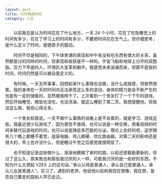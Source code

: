 ```yaml
---
layout: post
title: 行为构成时间
category: 人生
---
```


&emsp;&emsp;以前我总是认为时间花在了什么地方，一天 24 个小时，花在了吃饭睡觉上的时间有多少，花在了学习上的时间有多少，不要把时间花在生气上。但仔细思考，是什么定义了时间，是铯原子的震动。

&emsp;&emsp;时间不尽是相同的，下午体育课的表现和中午有没有吃东西有很大的关系，虽然都度过的同样的时间，但表现和收获是不一样的。宇宙飞船和地球上分开的双胞胎，压力下早逝的人，环境巨大变革和躺平。我感觉未来汹涌而来，但那不是我的时间，时间仍然是可以被自我定义的。

&emsp;&emsp;有时候，一天无所事事，回想起来什么事情也没做，没什么成就感，但依然很累。我的身体在一天的时间内无法承受这么多的波动，身体的精力是会不断产生的也是有一定的储备的，显然被我榨干了。上次看到一个舍友打了一个下午的游戏，然后开始睡觉，晚饭也没吃，也没洗澡，就这么睡到了第二天。我想提醒他，但我没这么做，我担心得太多。

&emsp;&emsp;一个舍友和我说，一天不做什么事情的话晚上是不会累的，就是学习、游戏这些。我最近很少玩游戏了，因为感觉不值得，也可以说是一种交换，用看视频的时间来替代玩游戏的时间，也可以说是降低多巴胺的分泌。理论上会好的吧，这学期有几个晚上都睡不着觉，组装电脑、鸡儿梆硬、优化路由器。对第二天的影响还是很大的，早上也许没什么，但是睡过午觉之后感觉就很明显了。

&emsp;&emsp;也不知道记录这些做什么，渐渐地模糊了来时的路，以前还想着勤更新的，但过了这么久，原来我也和那些我讨厌的人一样，可能我讨厌的是一些好的东西。不知为什么又想起 V2EX 上的这句话，”承认父母是普通人，承认自己是普通人，承认儿女是普通人“。实习了，遇到的老师，他说他以前和我现在很像，我在想，是否自己要走的路别人早已走过。
